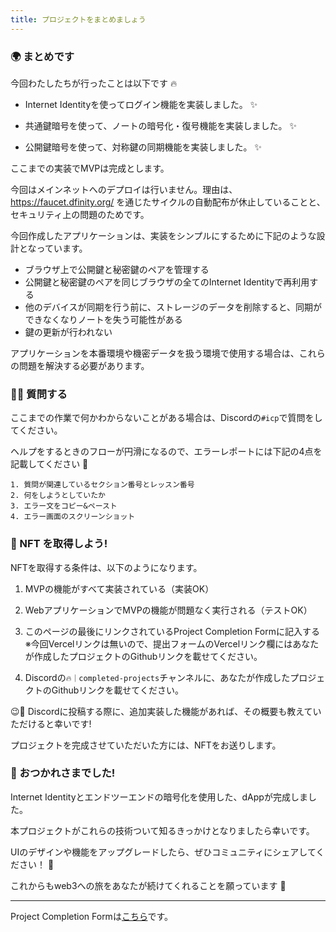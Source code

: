```yaml
---
title: プロジェクトをまとめましょう
---
```

### 🌍 まとめです

今回わたしたちが行ったことは以下です 🔥

- Internet Identityを使ってログイン機能を実装しました。 ✨

- 共通鍵暗号を使って、ノートの暗号化・復号機能を実装しました。 ✨

- 公開鍵暗号を使って、対称鍵の同期機能を実装しました。 ✨

ここまでの実装でMVPは完成とします。

今回はメインネットへのデプロイは行いません。理由は、https://faucet.dfinity.org/ を通じたサイクルの自動配布が休止していることと、セキュリティ上の問題のためです。

今回作成したアプリケーションは、実装をシンプルにするために下記のような設計となっています。
- ブラウザ上で公開鍵と秘密鍵のペアを管理する
- 公開鍵と秘密鍵のペアを同じブラウザの全てのInternet Identityで再利用する
- 他のデバイスが同期を行う前に、ストレージのデータを削除すると、同期ができなくなりノートを失う可能性がある
- 鍵の更新が行われない

アプリケーションを本番環境や機密データを扱う環境で使用する場合は、これらの問題を解決する必要があります。

### 🙋‍♂️ 質問する

ここまでの作業で何かわからないことがある場合は、Discordの`#icp`で質問をしてください。

ヘルプをするときのフローが円滑になるので、エラーレポートには下記の4点を記載してください 🛫

```
1. 質問が関連しているセクション番号とレッスン番号
2. 何をしようとしていたか
3. エラー文をコピー&ペースト
4. エラー画面のスクリーンショット
```

### 🎫 NFT を取得しよう!

NFTを取得する条件は、以下のようになります。

1. MVPの機能がすべて実装されている（実装OK）

2. WebアプリケーションでMVPの機能が問題なく実行される（テストOK）

3. このページの最後にリンクされているProject Completion Formに記入する  
※今回Vercelリンクは無いので、提出フォームのVercelリンク欄にはあなたが作成したプロジェクトのGithubリンクを載せてください。

4. Discordの`🔥｜completed-projects`チャンネルに、あなたが作成したプロジェクトのGithubリンクを載せてください。

😉🎉 Discordに投稿する際に、追加実装した機能があれば、その概要も教えていただけると幸いです!

プロジェクトを完成させていただいた方には、NFTをお送りします。

### 🎉 おつかれさまでした!

Internet Identityとエンドツーエンドの暗号化を使用した、dAppが完成しました。

本プロジェクトがこれらの技術ついて知るきっかけとなりましたら幸いです。

UIのデザインや機能をアップグレードしたら、ぜひコミュニティにシェアしてください！ 🤗

これからもweb3への旅をあなたが続けてくれることを願っています 🚀

---

Project Completion Formは[こちら](https://airtable.com/shrf1cCtTx0iQuszX)です。
